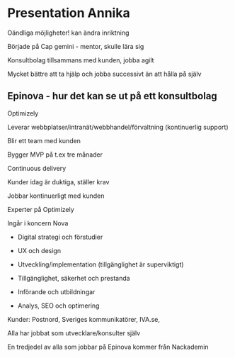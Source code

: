 # Presentation Annika

Oändliga möjligheter! kan ändra inriktning

Började på Cap gemini - mentor, skulle lära sig

Konsultbolag tillsammans med kunden, jobba agilt

Mycket bättre att ta hjälp och jobba successivt än att hålla på själv

## Epinova - hur det kan se ut på ett konsultbolag

Optimizely

Leverar webbplatser/intranät/webbhandel/förvaltning (kontinuerlig support)

Blir ett team med kunden

Bygger MVP på t.ex tre månader

Continuous delivery

Kunder idag är duktiga, ställer krav

Jobbar kontinuerligt med kunden

Experter på Optimizely

Ingår i koncern Nova

- Digital strategi och förstudier

- UX och design

- Utveckling/implementation (tillgänglighet är superviktigt)

- Tillgänglighet, säkerhet och prestanda

- Införande och utbildningar

- Analys, SEO och optimering

Kunder: Postnord, Sveriges kommunikatörer, IVA.se,

Alla har jobbat som utvecklare/konsulter själv

En tredjedel av alla som jobbar på Epinova kommer från Nackademin

